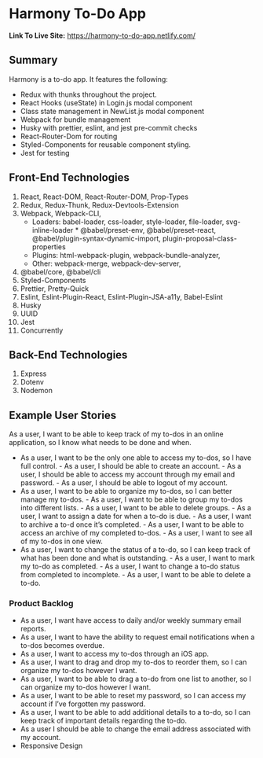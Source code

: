 # Harmony To-Do App

**Link To Live Site:** https://harmony-to-do-app.netlify.com/

## Summary

Harmony is a to-do app. It features the following:

- Redux with thunks throughout the project.
- React Hooks (useState) in Login.js modal component
- Class state management in NewList.js modal component
- Webpack for bundle management
- Husky with prettier, eslint, and jest pre-commit checks
- React-Router-Dom for routing
- Styled-Components for reusable component styling.
- Jest for testing

## Front-End Technologies

1. React, React-DOM, React-Router-DOM, Prop-Types
2. Redux, Redux-Thunk, Redux-Devtools-Extension
3. Webpack, Webpack-CLI,
   - Loaders: babel-loader, css-loader, style-loader, file-loader, svg-inline-loader \* @babel/preset-env, @babel/preset-react, @babel/plugin-syntax-dynamic-import, plugin-proposal-class-properties
   - Plugins: html-webpack-plugin, webpack-bundle-analyzer,
   - Other: webpack-merge, webpack-dev-server,
4. @babel/core, @babel/cli
5. Styled-Components
6. Prettier, Pretty-Quick
7. Eslint, Eslint-Plugin-React, Eslint-Plugin-JSA-a11y, Babel-Eslint
8. Husky
9. UUID
10. Jest
11. Concurrently

## Back-End Technologies

1.  Express
2.  Dotenv
3.  Nodemon

## Example User Stories

As a user, I want to be able to keep track of my to-dos in an online application, so I know what needs to be done and when.

- As a user, I want to be the only one able to access my to-dos, so I have full control. - As a user, I should be able to create an account. - As a user, I should be able to access my account through my email and password. - As a user, I should be able to logout of my account.
- As a user, I want to be able to organize my to-dos, so I can better manage my to-dos. - As a user, I want to be able to group my to-dos into different lists. - As a user, I want to be able to delete groups. - As a user, I want to assign a date for when a to-do is due. - As a user, I want to archive a to-d once it’s completed. - As a user, I want to be able to access an archive of my completed to-dos. - As a user, I want to see all of my to-dos in one view.
- As a user, I want to change the status of a to-do, so I can keep track of what has been done and what is outstanding. - As a user, I want to mark my to-do as completed. - As a user, I want to change a to-do status from completed to incomplete. - As a user, I want to be able to delete a to-do.

### Product Backlog

- As a user, I want have access to daily and/or weekly summary email reports.
- As a user, I want to have the ability to request email notifications when a to-dos becomes overdue.
- As a user, I want to access my to-dos through an iOS app.
- As a user, I want to drag and drop my to-dos to reorder them, so I can organize my to-dos however I want.
- As a user, I want to be able to drag a to-do from one list to another, so I can organize my to-dos however I want.
- As a user, I want to be able to reset my password, so I can access my account if I’ve forgotten my password.
- As a user, I want to be able to add additional details to a to-do, so I can keep track of important details regarding the to-do.
- As a user I should be able to change the email address associated with my account.
- Responsive Design
